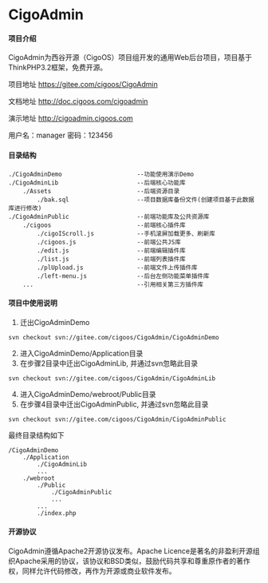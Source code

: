 # CigoAdmin

#### 项目介绍
CigoAdmin为西谷开源（CigoOS）项目组开发的通用Web后台项目，项目基于ThinkPHP3.2框架，免费开源。

项目地址
https://gitee.com/cigoos/CigoAdmin

文档地址
http://doc.cigoos.com/cigoadmin

演示地址
http://cigoadmin.cigoos.com

用户名：manager
密码：123456

#### 目录结构
```
./CigoAdminDemo                     --功能使用演示Demo
./CigoAdminLib                      --后端核心功能库
    ./Assets                        --后端资源目录
        ./bak.sql                   --项目数据库备份文件(创建项目基于此数据库进行修改)
./CigoAdminPublic                   --前端功能库及公共资源库
    ./cigoos                        --前端核心插件库
        ./cigoIScroll.js            --手机滚屏加载更多、刷新库
        ./cigoos.js                 --前端公共JS库
        ./edit.js                   --前端编辑插件库
        ./list.js                   --前端列表插件库
        ./plUpload.js               --前端文件上传插件库
        ./left-menu.js              --后台左侧功能菜单插件库
    ...                             --引用相关第三方插件库
```

#### 项目中使用说明
1. 迁出CigoAdminDemo
```
svn checkout svn://gitee.com/cigoos/CigoAdmin/CigoAdminDemo
```
2. 进入CigoAdminDemo/Application目录
3. 在步骤2目录中迁出CigoAdminLib, 并通过svn忽略此目录
```
svn checkout svn://gitee.com/cigoos/CigoAdmin/CigoAdminLib
```
4. 进入CigoAdminDemo/webroot/Public目录
5. 在步骤4目录中迁出CigoAdminPublic, 并通过svn忽略此目录
```
svn checkout svn://gitee.com/cigoos/CigoAdmin/CigoAdminPublic
```

最终目录结构如下
```
/CigoAdminDemo
    ./Application
        ./CigoAdminLib
        ...
    ./webroot
        ./Public
            ./CigoAdminPublic
            ...
        ...
        ./index.php
```


#### 开源协议

CigoAdmin遵循Apache2开源协议发布。Apache Licence是著名的非盈利开源组织Apache采用的协议，该协议和BSD类似，鼓励代码共享和尊重原作者的著作权，同样允许代码修改，再作为开源或商业软件发布。